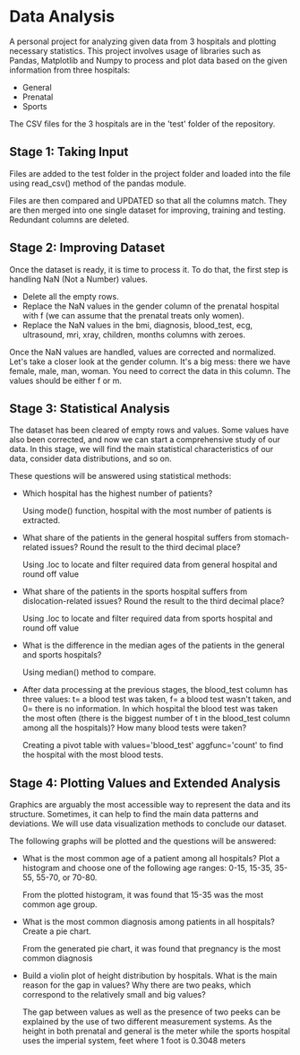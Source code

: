 # Data Analysis
A personal project for analyzing given data from 3 hospitals and plotting necessary statistics.
This project involves usage of libraries such as Pandas, Matplotlib and Numpy to process and plot data based on the given information from three hospitals:
- General
- Prenatal
- Sports

The CSV files for the 3 hospitals are in the 'test' folder of the repository.


## Stage 1: Taking Input

Files are added to the test folder in the project folder and loaded into the file using read_csv() method of the pandas module.

Files are then compared and UPDATED so that all the columns match. They are then merged into one single dataset for improving, training and testing. Redundant columns are deleted.


## Stage 2: Improving Dataset

Once the dataset is ready, it is time to process it. To do that, the first step is handling NaN (Not a Number) values. 

- Delete all the empty rows.
- Replace the NaN values in the gender column of the prenatal hospital with f (we can assume that the prenatal treats only women).
- Replace the NaN values in the bmi, diagnosis, blood_test, ecg, ultrasound, mri, xray, children, months columns with zeroes.

Once the NaN values are handled, values are corrected and normalized.
Let's take a closer look at the gender column. It's a big mess: there we have female, male, man, woman. You need to correct the data in this column. 
The values should be either f or m. 


## Stage 3: Statistical Analysis

The dataset has been cleared of empty rows and values. Some values have also been corrected, and now we can start a comprehensive study of our data.  In this stage, we will find the main statistical characteristics of our data, consider data distributions, and so on.

These questions will be answered using statistical methods:

- Which hospital has the highest number of patients?
	
    Using mode() function, hospital with the most number of patients is extracted.

- What share of the patients in the general hospital suffers from stomach-related issues? Round the result to the third decimal place?

    Using .loc to locate and filter required data from general hospital and round off value

- What share of the patients in the sports hospital suffers from dislocation-related issues? Round the result to the third decimal place?

   Using .loc to locate and filter required data from sports hospital and round off value

- What is the difference in the median ages of the patients in the general and sports hospitals?
	
   Using median() method to compare.
	
- After data processing at the previous stages, the blood_test column has three values: t= a blood test was taken, f= a blood test wasn't taken, and 0= there is no information. In which hospital the blood test was taken the most often (there is the biggest number of t in the blood_test column among all the hospitals)? How many blood tests were taken?

   Creating a pivot table with values='blood_test' aggfunc='count' to find the hospital with the most blood tests. 


## Stage 4: Plotting Values and Extended Analysis

Graphics are arguably the most accessible way to represent the data and its structure. Sometimes, it can help to find the main data patterns and deviations. We will use data visualization methods to conclude our dataset. 

The following graphs will be plotted and the questions will be answered:

- What is the most common age of a patient among all hospitals? Plot a histogram and choose one of the following age ranges: 0-15, 15-35, 35-55, 55-70, or 70-80.
	
	From the plotted histogram, it was found that 15-35 was the most common age group.

- What is the most common diagnosis among patients in all hospitals? Create a pie chart.

	From the generated pie chart, it was found that pregnancy is the most common diagnosis

- Build a violin plot of height distribution by hospitals. What is the main reason for the gap in values? Why there are two peaks, which correspond to the relatively small and big values?

	The gap between values as well as the presence of two peeks can be explained by the use of two different measurement systems. As the height in both prenatal and general is the meter while the sports hospital uses the imperial system, feet where 1 foot is 0.3048 meters

